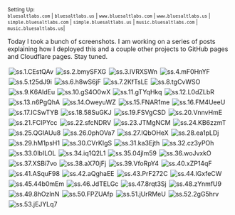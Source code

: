 
<small>
  <span>Setting Up:</span><br />
  <code>bluesaltlabs.com</code> |
  <code>bluesaltlabs.us</code> |
  <code>www.bluesaltlabs.com</code> |
  <code>www.bluesaltlabs.us</code> |
  <code>simple.bluesaltlabs.com</code> |
  <code>simple.bluesaltlabs.us</code> |
  <code>music.bluesaltlabs.com</code> |
  <code>music.bluesaltlabs.us</code>|
</small>

<!--
  https://superuser.com/a/1238557/609991
  s =   90×  90 = Small Square
  b =  160× 160 = Big Square
  t =  160× 160 = Small Thumbnail
  m =  320× 320 = Medium Thumbnail
  l =  640× 640 = Large Thumbnail
  h = 1024×1024 = Huge Thumbnail
-->

Today I took a bunch of screenshots. I am working on a series of posts explaining how
I deployed this and a couple other projects to GitHub pages and Cloudflare pages. Stay tuned.

<div style="display:flex;flex-wrap:wrap;">
  <img style="padding:3px;" src="https://i.imgur.com/CEstQAvs.png" alt="ss.1.CEstQAv" />
  <img style="padding:3px;" src="https://i.imgur.com/bmySFXGs.png" alt="ss.2.bmySFXG" />
  <img style="padding:3px;" src="https://i.imgur.com/lVRXSWns.png" alt="ss.3.lVRXSWn" />
  <img style="padding:3px;" src="https://i.imgur.com/mF0HnYFs.png" alt="ss.4.mF0HnYF" />
  <img style="padding:3px;" src="https://i.imgur.com/t25dJ9is.png" alt="ss.5.t25dJ9i" />
  <img style="padding:3px;" src="https://i.imgur.com/h8wS6jFs.png" alt="ss.6.h8wS6jF" />
  <img style="padding:3px;" src="https://i.imgur.com/2KfTsLEs.png" alt="ss.7.2KfTsLE" />
  <img style="padding:3px;" src="https://i.imgur.com/tgCvWSOs.png" alt="ss.8.tgCvWSO" />
  <img style="padding:3px;" src="https://i.imgur.com/K6AldEus.png" alt="ss.9.K6AldEu" />
  <img style="padding:3px;" src="https://i.imgur.com/gS4O0wXs.png" alt="ss.10.gS4O0wX" />
  <img style="padding:3px;" src="https://i.imgur.com/gTYqHkqs.png" alt="ss.11.gTYqHkq" />
  <img style="padding:3px;" src="https://i.imgur.com/L0dZLbRs.png" alt="ss.12.L0dZLbR" />
  <img style="padding:3px;" src="https://i.imgur.com/n6PgQhAs.png" alt="ss.13.n6PgQhA" />
  <img style="padding:3px;" src="https://i.imgur.com/OweyuWZs.png" alt="ss.14.OweyuWZ" />
  <img style="padding:3px;" src="https://i.imgur.com/FNAR1mes.png" alt="ss.15.FNAR1me" />
  <img style="padding:3px;" src="https://i.imgur.com/FM4UeeUs.png" alt="ss.16.FM4UeeU" />
  <img style="padding:3px;" src="https://i.imgur.com/ICSwTYBs.png" alt="ss.17.ICSwTYB" />
  <img style="padding:3px;" src="https://i.imgur.com/58SuGKJs.png" alt="ss.18.58SuGKJ" />
  <img style="padding:3px;" src="https://i.imgur.com/FSVgCSDs.png" alt="ss.19.FSVgCSD" />
  <img style="padding:3px;" src="https://i.imgur.com/VnnvHmEs.png" alt="ss.20.VnnvHmE" />
  <img style="padding:3px;" src="https://i.imgur.com/FCIPYccs.png" alt="ss.21.FCIPYcc" />
  <img style="padding:3px;" src="https://i.imgur.com/sfcNDRVs.png" alt="ss.22.sfcNDRV" />
  <img style="padding:3px;" src="https://i.imgur.com/JTMgNCMs.png" alt="ss.23.JTMgNCM" />
  <img style="padding:3px;" src="https://i.imgur.com/KB6zzmTs.png" alt="ss.24.KB6zzmT" />
  <img style="padding:3px;" src="https://i.imgur.com/QGIAUu8s.png" alt="ss.25.QGIAUu8" />
  <img style="padding:3px;" src="https://i.imgur.com/0phOVa7s.png" alt="ss.26.0phOVa7" />
  <img style="padding:3px;" src="https://i.imgur.com/lQbOHeXs.png" alt="ss.27.lQbOHeX" />
  <img style="padding:3px;" src="https://i.imgur.com/ea1pLDjs.png" alt="ss.28.ea1pLDj" />
  <img style="padding:3px;" src="https://i.imgur.com/hM1psH1s.png" alt="ss.29.hM1psH1" />
  <img style="padding:3px;" src="https://i.imgur.com/CVrKIgSs.png" alt="ss.30.CVrKIgS" />
  <img style="padding:3px;" src="https://i.imgur.com/ka3Ejths.png" alt="ss.31.ka3Ejth" />
  <img style="padding:3px;" src="https://i.imgur.com/cz3yPOhs.png" alt="ss.32.cz3yPOh" />
  <img style="padding:3px;" src="https://i.imgur.com/0lbILOLs.png" alt="ss.33.0lbILOL" />
  <img style="padding:3px;" src="https://i.imgur.com/iq1Q2L1s.png" alt="ss.34.iq1Q2L1" />
  <img style="padding:3px;" src="https://i.imgur.com/04jlm59s.png" alt="ss.35.04jlm59" />
  <img style="padding:3px;" src="https://i.imgur.com/woJvxkOs.png" alt="ss.36.woJvxkO" />
  <img style="padding:3px;" src="https://i.imgur.com/XSBi7vos.png" alt="ss.37.XSBi7vo" />
  <img style="padding:3px;" src="https://i.imgur.com/aX70jFjs.png" alt="ss.38.aX70jFj" />
  <img style="padding:3px;" src="https://i.imgur.com/VfoRpY4s.png" alt="ss.39.VfoRpY4" />
  <img style="padding:3px;" src="https://i.imgur.com/xZP14qFs.png" alt="ss.40.xZP14qF" />
  <img style="padding:3px;" src="https://i.imgur.com/ASquF98s.png" alt="ss.41.ASquF98" />
  <img style="padding:3px;" src="https://i.imgur.com/aQghaEEs.png" alt="ss.42.aQghaEE" />
  <img style="padding:3px;" src="https://i.imgur.com/PrF272Cs.png" alt="ss.43.PrF272C" />
  <img style="padding:3px;" src="https://i.imgur.com/lGxfeCWs.png" alt="ss.44.lGxfeCW" />
  <img style="padding:3px;" src="https://i.imgur.com/44b0mEms.png" alt="ss.45.44b0mEm" />
  <img style="padding:3px;" src="https://i.imgur.com/JdTELGcs.png" alt="ss.46.JdTELGc" />
  <img style="padding:3px;" src="https://i.imgur.com/8rqt3Sjs.png" alt="ss.47.8rqt3Sj" />
  <img style="padding:3px;" src="https://i.imgur.com/zYnmfU9s.png" alt="ss.48.zYnmfU9" />
  <img style="padding:3px;" src="https://i.imgur.com/8hOzlnNs.png" alt="ss.49.8hOzlnN" />
  <img style="padding:3px;" src="https://i.imgur.com/FPZUAfps.png" alt="ss.50.FPZUAfp" />
  <img style="padding:3px;" src="https://i.imgur.com/jUrRMeUs.png" alt="ss.51.jUrRMeU" />
  <img style="padding:3px;" src="https://i.imgur.com/2gG5hrvs.png" alt="ss.52.2gG5hrv" />
  <img style="padding:3px;" src="https://i.imgur.com/jEJYLq7s.png" alt="ss.53.jEJYLq7" />
</div>

<!--


Today I set up some domains.

// todo

- [ ] (1) GitHub Pages 01: `<username>.github.io`
- [ ] (2) GitHub Pages 02: Setting Up a Custom DNS
    - Official Way
    - Cloudflare pages setup
- [ ] (3) GitHub Pages 03: Loading Static Data (Blog)
    - Describe how I got the blog to function
    - Describe why this was difficult
- [ ] (4) GitHub Pages 04: SEO Best Practices
    - What do we need to get SEO set up? refer to my notes.
- [ ] (5) Setting Up a Portfolio Page
    - see examples of other portfolio pages I've found.
- [ ] (6) "What are all these projects for?"
    - `bluesaltlabs.github.io`
        - Shows basic GitHub pages setup. Shows map of bluesaltlabs websites.
        - plain HTML file, inline styles & JS. make it robust.
    - `www.bluesaltlabs.com` | `www.bluesaltlabs.us`
        - includes www. subdomain.
        - main website. includes portfolio.
        - move blog here eventually.
        - includes resources, SPA. SEO AF
    - `simple.bluesaltlabs.com` | `simple.bluesaltlabs.us`
        - experimentation website. Better name would be `behind.bluesaltlabs.com`.
    - `music.bluesaltlabs.com` | `music.bluesaltlabs.us`
        - Move music stuff to this project
    - others?
- [ ] (7) Why Was The Blog So Difficult To Set Up?
    - Also talk about what happened with my DNS configuration and why my .com site is still broken.
    - also talk about possible API setup configuration services and ideas.
- [ ] (8) Tools: Block Schedule Tracking
    - (see notes on paper block schedule thing).
    - (later, use functionality used to build a sequencer UI).
- [ ] (9) LLMs: How I'm using them locally
- [ ] (10) Test using LLMs on other hardware:
        - my desktop w/ graphics card
        - my windows desktop
        - my old macs (mac mini, macbook pro)
        - raspberry pi?
- [ ] (12) Note-Taking Techniques
    - single file method (I have a reference article for this somewhere).
    - Logseq & similar applications (how to use i.e. taking notes, method for specifying time written).
    - others? one file-per-day method I used to use?
- [ ] (13) Introducing Lit.js & the Web Components API
- [ ] (14) Practicing Design Patterns in JavaScript
- [ ] (15) PyGame ( and the snowboard game )
- [ ] (16) ???


-->
